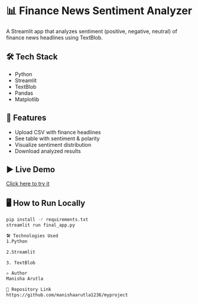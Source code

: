 # 📊 Finance News Sentiment Analyzer

A Streamlit app that analyzes sentiment (positive, negative, neutral) of finance news headlines using TextBlob.

## 🛠️ Tech Stack
- Python
- Streamlit
- TextBlob
- Pandas
- Matplotlib

## 🚀 Features
- Upload CSV with finance headlines
- See table with sentiment & polarity
- Visualize sentiment distribution
- Download analyzed results

## ▶️ Live Demo
[Click here to try it]()

## 🖥️ How to Run Locally
```bash
pip install -r requirements.txt
streamlit run final_app.py

🛠️ Technologies Used
1.Python

2.Streamlit

3. TextBlob

✍️ Author
Manisha Arutla

📂 Repository Link
https://github.com/manishaarutla1236/myproject


